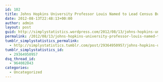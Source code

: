 ```yaml
---
id: 102
title: Johns Hopkins University Professor Louis Named to Lead Census Bureau Research Directorate
date: 2012-08-13T22:48:13+00:00
author: admin
layout: post
guid: http://simplystatistics.wordpress.com/2012/08/13/johns-hopkins-university-professor-louis-named-to-lead
permalink: /2012/08/13/johns-hopkins-university-professor-louis-named-to-lead/
tumblr_simplystatistics_permalink:
  - http://simplystatistics.tumblr.com/post/29364950957/johns-hopkins-university-professor-louis-named-to-lead
tumblr_simplystatistics_id:
  - 29364950957
dsq_thread_id:
  - 964082043
categories:
  - Uncategorized
---
```

[](http://www.census.gov/newsroom/releases/archives/directors_corner/cb12-150.html)